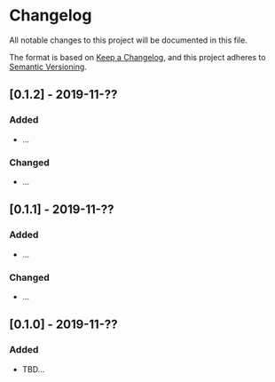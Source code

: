 # Changelog
All notable changes to this project will be documented in this file.

The format is based on [Keep a Changelog](https://keepachangelog.com/en/1.0.0/),
and this project adheres to [Semantic Versioning](https://semver.org/spec/v2.0.0.html).

## [0.1.2] - 2019-11-??
### Added
- ...

### Changed
- ...

## [0.1.1] - 2019-11-??
### Added
- ...

### Changed
- ...

## [0.1.0] - 2019-11-??
### Added
- TBD...